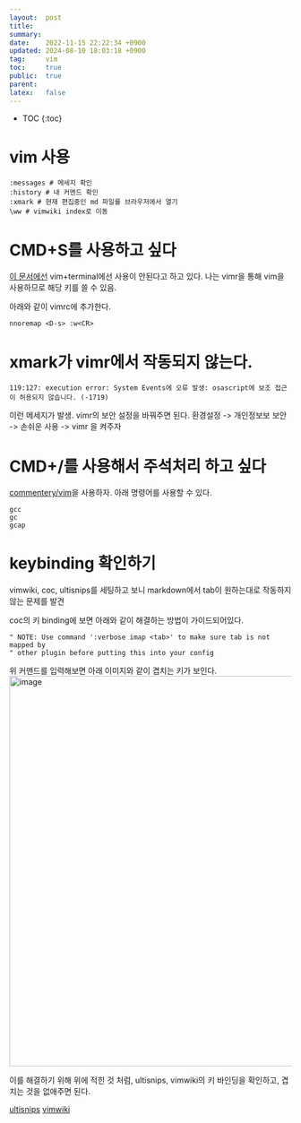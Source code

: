 ```yaml
---
layout:  post
title:
summary:
date:    2022-11-15 22:22:34 +0900
updated: 2024-08-10 18:03:18 +0900
tag:     vim
toc:     true
public:  true
parent:
latex:   false
---
```


* TOC
{:toc}

# vim 사용

```vim
:messages # 메세지 확인
:history # 내 커멘드 확인
:xmark # 현재 편집중인 md 파일를 브라우저에서 열기
\ww # vimwiki index로 이동
```

# CMD+S를 사용하고 싶다

[이 문서에선](https://stackoverflow.com/questions/40990454/how-to-map-mac-command-key-in-vim) vim+terminal에선 사용이 안된다고 하고 있다. 나는 vimr을 통해 vim을 사용하므로 해당 키를 쓸 수 있음.

아래와 같이 vimrc에 추가한다.

```vim
nnoremap <D-s> :w<CR>
```

# xmark가 vimr에서 작동되지 않는다.

```vim
119:127: execution error: System Events에 오류 발생: osascript에 보조 접근이 허용되지 않습니다. (-1719)
```

이런 메세지가 발생. vimr의 보안 설정을 바꿔주면 된다.
환경설정 -> 개인정보보 보안 -> 손쉬운 사용 -> vimr 을 켜주자

# CMD+/를 사용해서 주석처리 하고 싶다

[commentery/vim](https://github.com/tpope/vim-commentary)을 사용하자. 아래 명령어를 사용할 수 있다.

```vim
gcc
gc
gcap
```

# keybinding 확인하기
vimwiki, coc, ultisnips를 세팅하고 보니 markdown에서 tab이 원하는대로 작동하지 않는 문제를 발견

coc의 키 binding에 보면 아래와 같이 해결하는 방법이 가이드되어있다.

```
" NOTE: Use command ':verbose imap <tab>' to make sure tab is not mapped by
" other plugin before putting this into your config
```
위 커맨드를 입력해보면 아래 이미지와 같이 겹치는 키가 보인다.
<img width="697" alt="image" src="https://github.com/moltak/moltak.github.io/assets/1638639/ecae46f5-0f9f-446e-a43e-b388f3ad55df">

이를 해결하기 위해 위에 적힌 것 처럼, ultisnips, vimwiki의 키 바인딩을 확인하고, 겹치는 것을 없애주면 된다.

[ultisnips](https://github.com/moltak/dotfiles/blob/b1bec91b4296622b03f2d4ba2e0aedbbdfed9427/nvim/vim-include/set-ultisnips.vim#L6)
[vimwiki](https://github.com/moltak/dotfiles/blob/b1bec91b4296622b03f2d4ba2e0aedbbdfed9427/nvim/vim-include/set-vimwiki.vim#L22)
